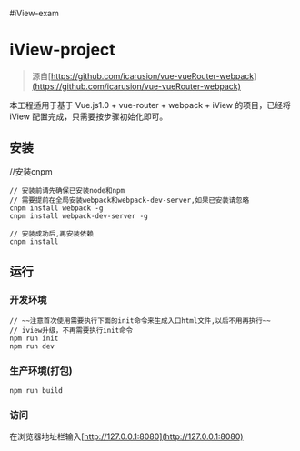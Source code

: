 #iView-exam


# iView-project
> 源自[https://github.com/icarusion/vue-vueRouter-webpack](https://github.com/icarusion/vue-vueRouter-webpack)

本工程适用于基于 Vue.js1.0 + vue-router + webpack + iView 的项目，已经将 iView 配置完成，只需要按步骤初始化即可。

## 安装
//安装cnpm

```bush
// 安装前请先确保已安装node和npm
// 需要提前在全局安装webpack和webpack-dev-server,如果已安装请忽略
cnpm install webpack -g
cnpm install webpack-dev-server -g

// 安装成功后,再安装依赖
cnpm install
```
## 运行
### 开发环境
```bush
// ~~注意首次使用需要执行下面的init命令来生成入口html文件,以后不用再执行~~
// iview升级，不再需要执行init命令
npm run init
npm run dev
```
### 生产环境(打包)
```bush
npm run build
```
### 访问
在浏览器地址栏输入[http://127.0.0.1:8080](http://127.0.0.1:8080)
